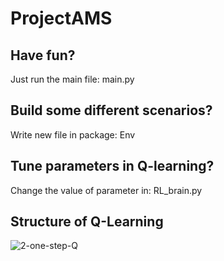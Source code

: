 # ProjectAMS

## Have fun?
Just run the main file: main.py

## Build some different scenarios? 
Write new file in package: Env

## Tune parameters in Q-learning? 
Change the value of parameter in: RL_brain.py

## Structure of Q-Learning
![2-one-step-Q ](https://user-images.githubusercontent.com/55374976/141682509-4cf7406a-aac7-43ca-8ff1-a072b1f25e89.jpg)
